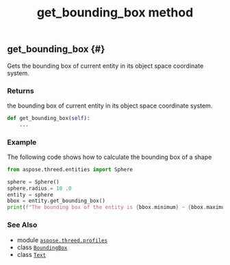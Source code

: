 ﻿---
title: get_bounding_box method
second_title: Aspose.3D for Python via .NET API References
description: 
type: docs
weight: 30
url: /aspose.threed.profiles/text/get_bounding_box/
is_root: false
---

## get_bounding_box {#}

Gets the bounding box of current entity in its object space coordinate system.


### Returns 


the bounding box of current entity in its object space coordinate system.


```python
def get_bounding_box(self):
    ...
```



### Example 


The following code shows how to calculate the bounding box of a shape

```python
from aspose.threed.entities import Sphere

sphere = Sphere()
sphere.radius = 10 .0
entity = sphere
bbox = entity.get_bounding_box()
print(f"The bounding box of the entity is {bbox.minimum} ~ {bbox.maximum}")

```



### See Also
* module [`aspose.threed.profiles`](../../)
* class [`BoundingBox`](/3d/python-net/aspose.threed.utilities/boundingbox)
* class [`Text`](/3d/python-net/aspose.threed.profiles/text)
